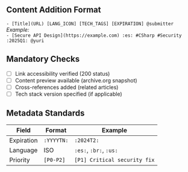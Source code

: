 ## Content Addition Format
`- [Title](URL) [LANG_ICON] [TECH_TAGS] [EXPIRATION] @submitter`  
*Example:*  
`- [Secure API Design](https://example.com) :es: #CSharp #Security :2025Q1: @yuri`

## Mandatory Checks
- [ ] Link accessibility verified (200 status)
- [ ] Content preview available (archive.org snapshot)
- [ ] Cross-references added (related articles)
- [ ] Tech stack version specified (if applicable)

## Metadata Standards
| Field | Format | Example |
|-------|--------|---------|
| Expiration | `:YYYYTN:` | `:2024T2:` |
| Language | ISO | `:es:`, `:br:`, `:us:` |
| Priority | `[P0-P2]` | `[P1] Critical security fix` |